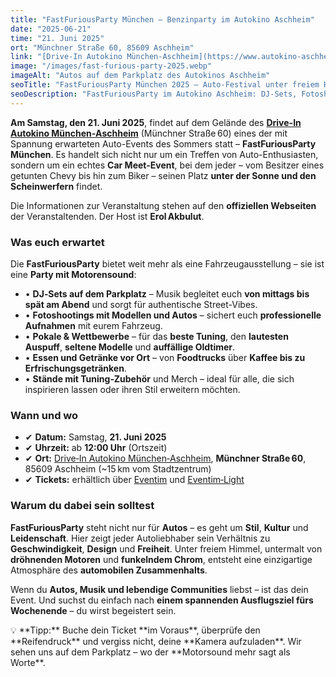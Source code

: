 ```yaml
---
title: "FastFuriousParty München – Benzinparty im Autokino Aschheim"
date: "2025-06-21"
time: "21. Juni 2025"
ort: "Münchner Straße 60, 85609 Aschheim"
link: "[Drive-In Autokino München-Aschheim](https://www.autokino-aschheim.de/)"
image: "/images/fast-furious-party-2025.webp"
imageAlt: "Autos auf dem Parkplatz des Autokinos Aschheim"
seoTitle: "FastFuriousParty München 2025 – Auto-Festival unter freiem Himmel"
seoDescription: "FastFuriousParty im Autokino Aschheim: DJ-Sets, Fotoshootings, Wettbewerbe, Foodtrucks und echte Car-Meet-Atmosphäre bei München."
---
```


**Am Samstag, den 21. Juni 2025**, findet auf dem Gelände des **[Drive-In Autokino München‑Aschheim](https://www.autokino-aschheim.de/)** (Münchner Straße 60) eines der mit Spannung erwarteten Auto-Events des Sommers statt – **FastFuriousParty München**. Es handelt sich nicht nur um ein Treffen von Auto-Enthusiasten, sondern um ein echtes **Car Meet-Event**, bei dem jeder – vom Besitzer eines getunten Chevy bis hin zum Biker – seinen Platz **unter der Sonne und den Scheinwerfern** findet.

Die Informationen zur Veranstaltung stehen auf den **offiziellen Webseiten** der Veranstaltenden. Der Host ist **Erol Akbulut**.

### Was euch erwartet

Die **FastFuriousParty** bietet weit mehr als eine Fahrzeugausstellung – sie ist eine **Party mit Motorensound**:

- • **DJ‑Sets auf dem Parkplatz** – Musik begleitet euch **von mittags bis spät am Abend** und sorgt für authentische Street-Vibes.  
- • **Fotoshootings mit Modellen und Autos** – sichert euch **professionelle Aufnahmen** mit eurem Fahrzeug.  
- • **Pokale & Wettbewerbe** – für das **beste Tuning**, den **lautesten Auspuff**, **seltene Modelle** und **auffällige Oldtimer**.  
- • **Essen und Getränke vor Ort** – von **Foodtrucks** über **Kaffee bis zu Erfrischungsgetränken**.  
- • **Stände mit Tuning‑Zubehör** und Merch – ideal für alle, die sich inspirieren lassen oder ihren Stil erweitern möchten.

### Wann und wo

- ✔ **Datum:** Samstag, **21. Juni 2025**  
- ✔ **Uhrzeit:** ab **12:00 Uhr** (Ortszeit)  
- ✔ **Ort:** [Drive‑In Autokino München‑Aschheim](https://www.autokino-aschheim.de/), **Münchner Straße 60**, 85609 Aschheim (~15 km vom Stadtzentrum)  
- ✔ **Tickets:** erhältlich über [Eventim](https://www.eventim.de/) und [Eventim‑Light](https://eventim-light.com/)

### Warum du dabei sein solltest

**FastFuriousParty** steht nicht nur für **Autos** – es geht um **Stil**, **Kultur** und **Leidenschaft**. Hier zeigt jeder Autoliebhaber sein Verhältnis zu **Geschwindigkeit**, **Design** und **Freiheit**. Unter freiem Himmel, untermalt von **dröhnenden Motoren** und **funkelndem Chrom**, entsteht eine einzigartige Atmosphäre des **automobilen Zusammenhalts**.

Wenn du **Autos, Musik und lebendige Communities** liebst – ist das dein Event. Und suchst du einfach nach **einem spannenden Ausflugsziel fürs Wochenende** – du wirst begeistert sein.


<p class="tips">
💡 **Tipp:** Buche dein Ticket **im Voraus**, überprüfe den **Reifendruck** und vergiss nicht, deine **Kamera aufzuladen**. Wir sehen uns auf dem Parkplatz – wo der **Motorsound mehr sagt als Worte**.
</p>
